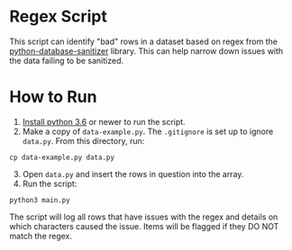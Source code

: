 # Regex Script

This script can identify "bad" rows in a dataset based on regex from the [python-database-sanitizer](https://github.com/andersinno/python-database-sanitizer) library. This can help narrow down issues with the data failing to be sanitized.

# How to Run

1. [Install python 3.6](https://www.python.org/downloads/) or newer to run the script. 
2. Make a copy of `data-example.py`. The `.gitignore` is set up to ignore `data.py`. From this directory, run:
```
cp data-example.py data.py
```
3. Open `data.py` and insert the rows in question into the array.
4. Run the script:
```
python3 main.py
```

The script will log all rows that have issues with the regex and details on which characters caused the issue. Items will be flagged if they DO NOT match the regex.
